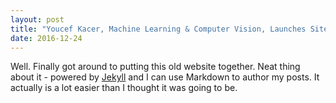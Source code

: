 ```yaml
---
layout: post
title: "Youcef Kacer, Machine Learning & Computer Vision, Launches Site"
date: 2016-12-24
---
```


Well. Finally got around to putting this old website together. Neat thing about it - powered by [Jekyll](http://jekyllrb.com) and I can use Markdown to author my posts. It actually is a lot easier than I thought it was going to be.
